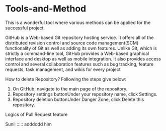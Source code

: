 # Tools-and-Method

This is a wonderful tool where various methods can be applied for the successful project.

GitHub is a Web-based Git repository hosting service. It offers all of the distributed revision control and source code management(SCM) functionality of Git as well as adding its own features. Unlike Git, which is strictly a command-line tool, GitHub provides a Web-based graphical interface and desktop as well as mobile integration. It also provides access control and several collaboration features such as bug tracking, feature requests, task management, and wikis for every project

How to delete Repository?
Following the steps give below: 

1. On GitHub, navigate to the main page of the repository.
2. Repository settings buttonUnder your repository name, click  Settings.
3. Repository deletion buttonUnder Danger Zone, click Delete this repository.

 Logics of Pull Request feature
 
 
 Sunil ::::: adddddd him
